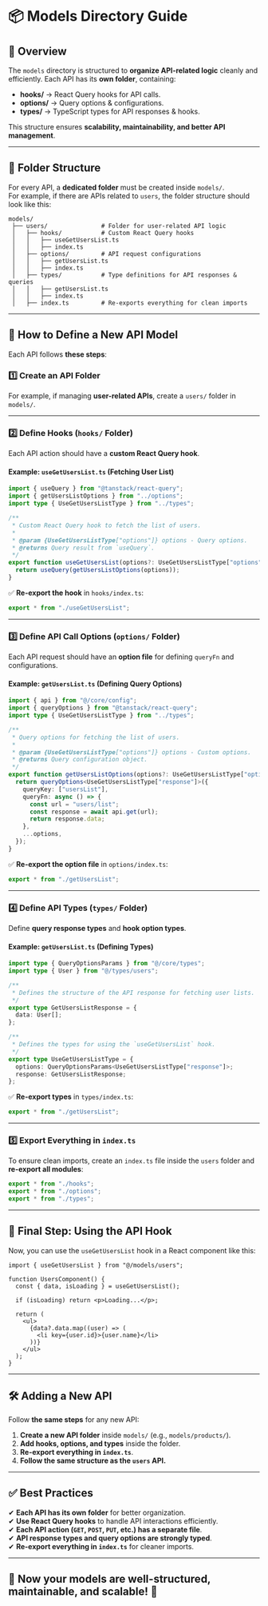 # 📦 Models Directory Guide

## 📖 Overview
The `models` directory is structured to **organize API-related logic** cleanly and efficiently. Each API has its **own folder**, containing:
- **hooks/** → React Query hooks for API calls.
- **options/** → Query options & configurations.
- **types/** → TypeScript types for API responses & hooks.

This structure ensures **scalability, maintainability, and better API management**.

---

## 📂 **Folder Structure**
For every API, a **dedicated folder** must be created inside `models/`.  
For example, if there are APIs related to `users`, the folder structure should look like this:

```
models/
 ├── users/               # Folder for user-related API logic
 │   ├── hooks/           # Custom React Query hooks
 │   │   ├── useGetUsersList.ts
 │   │   ├── index.ts
 │   ├── options/         # API request configurations
 │   │   ├── getUsersList.ts
 │   │   ├── index.ts
 │   ├── types/           # Type definitions for API responses & queries
 │   │   ├── getUsersList.ts
 │   │   ├── index.ts
 │   ├── index.ts         # Re-exports everything for clean imports
```

---

## 🚀 **How to Define a New API Model**
Each API follows **these steps**:

### 1️⃣ **Create an API Folder**
For example, if managing **user-related APIs**, create a `users/` folder in `models/`.

---

### 2️⃣ **Define Hooks (`hooks/` Folder)**
Each API action should have a **custom React Query hook**.

#### Example: `useGetUsersList.ts` (Fetching User List)
```ts
import { useQuery } from "@tanstack/react-query";
import { getUsersListOptions } from "../options";
import type { UseGetUsersListType } from "../types";

/**
 * Custom React Query hook to fetch the list of users.
 *
 * @param {UseGetUsersListType["options"]} options - Query options.
 * @returns Query result from `useQuery`.
 */
export function useGetUsersList(options?: UseGetUsersListType["options"]) {
  return useQuery(getUsersListOptions(options));
}
```
✅ **Re-export the hook** in `hooks/index.ts`:
```ts
export * from "./useGetUsersList";
```

---

### 3️⃣ **Define API Call Options (`options/` Folder)**
Each API request should have an **option file** for defining `queryFn` and configurations.

#### Example: `getUsersList.ts` (Defining Query Options)
```ts
import { api } from "@/core/config";
import { queryOptions } from "@tanstack/react-query";
import type { UseGetUsersListType } from "../types";

/**
 * Query options for fetching the list of users.
 *
 * @param {UseGetUsersListType["options"]} options - Custom options.
 * @returns Query configuration object.
 */
export function getUsersListOptions(options?: UseGetUsersListType["options"]) {
  return queryOptions<UseGetUsersListType["response"]>({
    queryKey: ["usersList"],
    queryFn: async () => {
      const url = "users/list";
      const response = await api.get(url);
      return response.data;
    },
    ...options,
  });
}
```
✅ **Re-export the option file** in `options/index.ts`:
```ts
export * from "./getUsersList";
```

---

### 4️⃣ **Define API Types (`types/` Folder)**
Define **query response types** and **hook option types**.

#### Example: `getUsersList.ts` (Defining Types)
```ts
import type { QueryOptionsParams } from "@/core/types";
import type { User } from "@/types/users";

/**
 * Defines the structure of the API response for fetching user lists.
 */
export type GetUsersListResponse = {
  data: User[];
};

/**
 * Defines the types for using the `useGetUsersList` hook.
 */
export type UseGetUsersListType = {
  options: QueryOptionsParams<UseGetUsersListType["response"]>;
  response: GetUsersListResponse;
};
```
✅ **Re-export types** in `types/index.ts`:
```ts
export * from "./getUsersList";
```

---

### 5️⃣ **Export Everything in `index.ts`**
To ensure clean imports, create an `index.ts` file inside the `users` folder and **re-export all modules**:
```ts
export * from "./hooks";
export * from "./options";
export * from "./types";
```

---

## 🎯 **Final Step: Using the API Hook**
Now, you can use the `useGetUsersList` hook in a React component like this:
```tsx
import { useGetUsersList } from "@/models/users";

function UsersComponent() {
  const { data, isLoading } = useGetUsersList();

  if (isLoading) return <p>Loading...</p>;

  return (
    <ul>
      {data?.data.map((user) => (
        <li key={user.id}>{user.name}</li>
      ))}
    </ul>
  );
}
```

---

## 🛠 **Adding a New API**
Follow **the same steps** for any new API:
1. **Create a new API folder** inside `models/` (e.g., `models/products/`).
2. **Add hooks, options, and types** inside the folder.
3. **Re-export everything in `index.ts`**.
4. **Follow the same structure as the `users` API.**

---

## ✅ **Best Practices**
✔ **Each API has its own folder** for better organization.  
✔ **Use React Query hooks** to handle API interactions efficiently.  
✔ **Each API action (`GET`, `POST`, `PUT`, etc.) has a separate file**.  
✔ **API response types and query options are strongly typed**.  
✔ **Re-export everything in `index.ts`** for cleaner imports.

---

## 🎉 Now your models are well-structured, maintainable, and scalable! 🚀